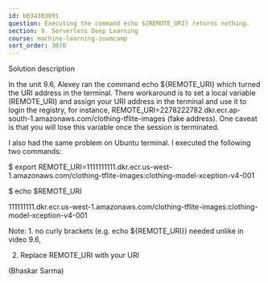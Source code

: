 ```yaml
---
id: b634303091
question: Executing the command echo ${REMOTE_URI} returns nothing.
section: 9. Serverless Deep Learning
course: machine-learning-zoomcamp
sort_order: 3070
---
```


Solution description

In the unit 9.6, Alexey ran the command echo ${REMOTE_URI} which turned the URI address in the terminal. There workaround is to set a local variable (REMOTE_URI) and assign your URI address in the terminal and use it to login the registry, for instance, REMOTE_URI=2278222782.dkr.ecr.ap-south-1.amazonaws.com/clothing-tflite-images (fake address). One caveat is that you will lose this variable once the session is terminated.

I also had the same problem on Ubuntu terminal. I executed the following two commands:

$ export REMOTE_URI=1111111111.dkr.ecr.us-west-1.amazonaws.com/clothing-tflite-images:clothing-model-xception-v4-001

$ echo $REMOTE_URI

111111111.dkr.ecr.us-west-1.amazonaws.com/clothing-tflite-images:clothing-model-xception-v4-001

Note: 1. no curly brackets (e.g. echo ${REMOTE_URI}) needed unlike in video 9.6,

2. Replace REMOTE_URI with your URI

(Bhaskar Sarma)

